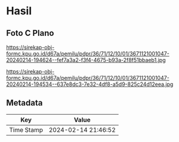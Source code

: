 # Hasil

## Foto C Plano

https://sirekap-obj-formc.kpu.go.id/d67a/pemilu/pdpr/36/71/12/10/01/3671121001047-20240214-194624--fef7a3a2-f3f4-4675-b93a-2f8f51bbaeb1.jpg

https://sirekap-obj-formc.kpu.go.id/d67a/pemilu/pdpr/36/71/12/10/01/3671121001047-20240214-194534--637e8dc3-7e32-4df8-a5d9-825c24d12eea.jpg


## Metadata

| Key        | Value               |
| ---------- | ------------------- |
| Time Stamp | 2024-02-14 21:46:52 |



